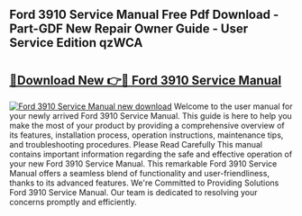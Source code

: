 ## Ford 3910 Service Manual Free Pdf Download - Part-GDF New Repair Owner Guide - User Service Edition qzWCA

# <h2><a href="http://bc39561.oget.top/?id=Ford+3910+Service+Manual">🔗Download New 👉🔴 Ford 3910 Service Manual</a></h2>

[![Ford 3910 Service Manual new download](https://i.imgur.com/5g1atiW.png)](http://bc39561.oget.top/?id=Ford+3910+Service+Manual)
Welcome to the user manual for your newly arrived Ford 3910 Service Manual. This guide is here to help you make the most of your product by providing a comprehensive overview of its features, installation process, operation instructions, maintenance tips, and troubleshooting procedures. Please Read Carefully This manual contains important information regarding the safe and effective operation of your new Ford 3910 Service Manual. This remarkable Ford 3910 Service Manual offers a seamless blend of functionality and user-friendliness, thanks to its advanced features. We're Committed to Providing Solutions Ford 3910 Service Manual. Our team is dedicated to resolving your concerns promptly and efficiently.
